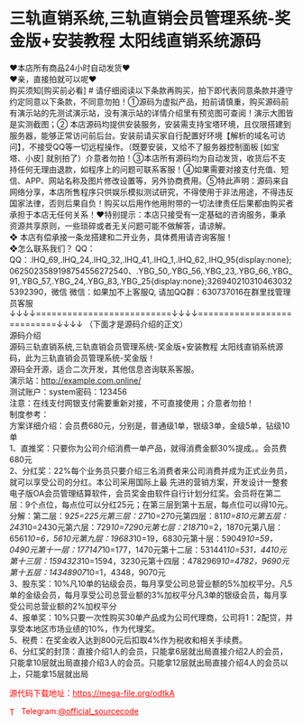 # 三轨直销系统,三轨直销会员管理系统-奖金版+安装教程 太阳线直销系统源码

❤本店所有商品24小时自动发货❤<br>❤亲，直接拍就可以呢❤<br>购买须知[购买前必看] # 请仔细阅读以下条款再购买，拍下即代表同意条款并遵守约定同意以下条款，不同意勿拍！①源码为虚拟产品，拍前请慎重，购买源码前有演示站的先测试演示站，没有演示站的详情介绍里有预览图可查阅！演示大图皆是实测截图；② 本店源码均提供安装服务，安装需支持宝塔环境，且仅限搭建到服务器，能够正常访问前后台。安装前请买家自行配置好环境【解析的域名可访问】，不接受QQ等一切远程操作。（既要安装，又给不了服务器控制面板 [如宝塔、小皮] 就别拍了）介意者勿拍！③本店所有源码均为自动发货，收货后不支持任何无理由退款，如程序上的问题可联系客服！④如果需要对接支付充值、短信、APP、网站名称及图片修改设置等，另外协商费用。⑤特此声明：源码来自网络分享，本店所售程序只供娱乐模拟测试研究，不得使用于非法用途，不得违反国家法律，否则后果自负！购买以后用作他用附带的一切法律责任后果都由购买者承担于本店无任何关系！❤特别提示：本店只接受有一定基础的咨询服务，秉承资源共享原则，一些琐碎或者无关问题可能不做解答，请谅解。<br>❖ 本店有偿承接一条龙搭建和二开业务，具体费用请咨询客服！<br>❖怎么联系我们？                                                                          QQ： QQ：.lHQ_69,.lHQ_24,.lHQ_32,.lHQ_41,.lHQ_1,.lHQ_62,.lHQ_95{display:none};0625023589198754556272540、.YBG_50,.YBG_56,.YBG_23,.YBG_66,.YBG_91,.YBG_57,.YBG_24,.YBG_83,.YBG_25{display:none};3269402103104630325392390，微信 微信：如果加不上客服Q, 请加QQ群：630737016在群里找管理员客服<br>↓↓↓↓==========================↓↓↓↓===========================↓↓↓↓   （下面才是源码介绍的正文）<br>源码介绍<br>源码三轨直销系统,三轨直销会员管理系统-奖金版+安装教程 太阳线直销系统源码，此为三轨直销会员管理系统-奖金版！<br>源码全开源，适合二次开发，其他信息咨询联系客服。<br>演示站：http://example.com.online/<br>测试账户：system密码：123456<br>注意：在线支付网银支付需要重新对接，不可直接使用；介意者勿拍！<br>制度参考：<br>方案详细介绍：会员费680元，分别是，普通级1单，银级3单，金级5单，钻级10单<br>1、直推奖：只要你为公司介绍消费一单产品，就得消费金额30%提成。。会员费680元<br>2、分红奖：22%每个业务员只要介绍三名消费者来公司消费并成为正式业务员，就可以享受公司的分红。本公司采用国际上最 先进的营销方案，开发设计一整套电子版OA会员管理结算软件，会员奖金由软件自行计划分红奖。会员将在第二层：9个点位，每点位可以分红25元；在第三层到第十五层，每点位可以得10元。分解：第二层：9*25=225元第三层：27*10=270元第四层：81*10=810元第五层：243*10=2430元第六层：729*10=7290元第七层：2187*10=2，1870元第八层：6561*10=6，5610元第九层：19683*10=19，6830元第十层：59049*10=59，0490元第十一层：177147*10=177，1470元第十二层：531441*10=531，4410元第十三层：1594323*10=1594，3230元第十四层：4782969*10=4782，9690元第十五层：14348907*10=1，4348，9070元<br>3、股东奖：10%凡10单的钻级会员，每月享受公司总营业额的5%加权平分。凡5单的金级会员，每月享受公司总营业额的3%加权平分凡3单的银级会员，每月享受公司总营业额的2%加权平分<br>4、报单奖：10%只要一次性购买30单产品成为公司代理商，公司将1：2配贷，并享受本地区市场业绩的10%，作为代理奖。<br>5、税费：在奖金收入达到800元后扣取4%作为税收和相关手续费。<br>6、分红奖的封顶：直接介绍1人的会员，只能拿6层就出局直接介绍2人的会员，只能拿10层就出局直接介绍3人的会员。只能拿12层就出局直接介绍4人的会员以上，只能拿15层就出局<br>


<p style="color: red;">源代码下载地址：<a href="https://mega-file.org/odtkA" style="color: red;">https://mega-file.org/odtkA</a></p><p style="color: red;"><img src="https://cdn-icons-png.flaticon.com/512/2111/2111646.png" alt="Telegram Icon" style="width: 16px; vertical-align: middle; margin-right: 5px;">Telegram:<a href="https://t.me/official_sourcecode" style="color: red;">@official_sourcecode</a></p>